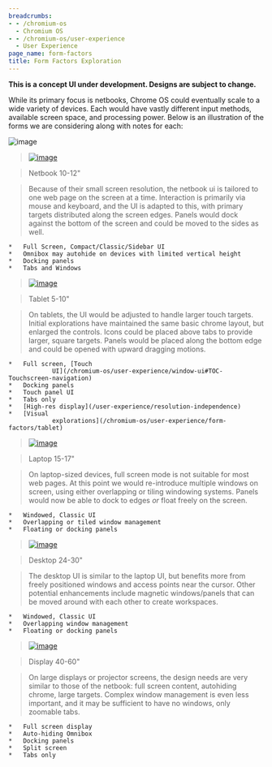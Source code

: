 ```yaml
---
breadcrumbs:
- - /chromium-os
  - Chromium OS
- - /chromium-os/user-experience
  - User Experience
page_name: form-factors
title: Form Factors Exploration
---
```


**This is a concept UI under development. Designs are subject to change.**

While its primary focus is netbooks, Chrome OS could eventually scale to a wide
variety of devices. Each would have vastly different input methods, available
screen space, and processing power. Below is an illustration of the forms we are
considering along with notes for each:

<img alt="image"
src="/chromium-os/user-experience/form-factors/Form%20Factors.png">

> [<img alt="image"
> src="/chromium-os/user-experience/form-factors/netbook.png">](/chromium-os/user-experience/form-factors/netbook.png)

> Netbook 10-12"

> Because of their small screen resolution, the netbook ui is tailored to one
> web page on the screen at a time. Interaction is primarily via mouse and
> keyboard, and the UI is adapted to this, with primary targets distributed
> along the screen edges. Panels would dock against the bottom of the screen and
> could be moved to the sides as well.

    *   Full Screen, Compact/Classic/Sidebar UI
    *   Omnibox may autohide on devices with limited vertical height
    *   Docking panels
    *   Tabs and Windows

> [<img alt="image"
> src="/chromium-os/user-experience/form-factors/Tablet.png">](/chromium-os/user-experience/form-factors/Tablet.png)

> Tablet 5-10"

> On tablets, the UI would be adjusted to handle larger touch targets. Initial
> explorations have maintained the same basic chrome layout, but enlarged the
> controls. Icons could be placed above tabs to provide larger, square targets.
> Panels would be placed along the bottom edge and could be opened with upward
> dragging motions.

    *   Full screen, [Touch
                UI](/chromium-os/user-experience/window-ui#TOC-Touchscreen-navigation)
    *   Docking panels
    *   Touch panel UI
    *   Tabs only
    *   [High-res display](/user-experience/resolution-independence)
    *   [Visual
                explorations](/chromium-os/user-experience/form-factors/tablet)

> [<img alt="image"
> src="/chromium-os/user-experience/form-factors/laptop.png">](/chromium-os/user-experience/form-factors/laptop.png)

> Laptop 15-17"

> On laptop-sized devices, full screen mode is not suitable for most web pages.
> At this point we would re-introduce multiple windows on screen, using either
> overlapping or tiling windowing systems. Panels would now be able to dock to
> edges *or* float freely on the screen.

    *   Windowed, Classic UI
    *   Overlapping or tiled window management
    *   Floating or docking panels

> [<img alt="image"
> src="/chromium-os/user-experience/form-factors/Desktop.png">](/chromium-os/user-experience/form-factors/Desktop.png)

> Desktop 24-30"

> The desktop UI is similar to the laptop UI, but benefits more from freely
> positioned windows and access points near the cursor. Other potential
> enhancements include magnetic windows/panels that can be moved around with
> each other to create workspaces.

    *   Windowed, Classic UI
    *   Overlapping window management
    *   Floating or docking panels

> [<img alt="image"
> src="/chromium-os/user-experience/form-factors/Display.png">](/chromium-os/user-experience/form-factors/Display.png)

> Display 40-60"

> On large displays or projector screens, the design needs are very similar to
> those of the netbook: full screen content, autohiding chrome, large targets.
> Complex window management is even less important, and it may be sufficient to
> have no windows, only zoomable tabs.

    *   Full screen display
    *   Auto-hiding Omnibox
    *   Docking panels
    *   Split screen
    *   Tabs only
